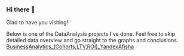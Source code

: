 ### Hi there 👋

<!--
**avigella/avigella** is a ✨ _special_ ✨ repository because its `README.md` (this file) appears on your GitHub profile.

Here are some ideas to get you started:

- 🔭 I’m currently working on ...
- 🌱 I’m currently learning ...
- 👯 I’m looking to collaborate on ...
- 🤔 I’m looking for help with ...
- 💬 Ask me about ...
- 📫 How to reach me: ...
- 😄 Pronouns: ...
- ⚡ Fun fact: ...
-->
Glad to have you visiting! 

Below is one of the DataAnalysis projects I've done. 
Feel free to skip detailed data overview and go straight to the graphs and conclusions.
[BusinessAnalytics_(Cohorts,LTV,ROI)_YandexAfisha](https://nbviewer.jupyter.org/github/AlinaVaisblat/Test_public/blob/main/BusinessAnalytics%28Cohorts%2CLTV%2CROI%29_YandexAfisha_Github.ipynb)
